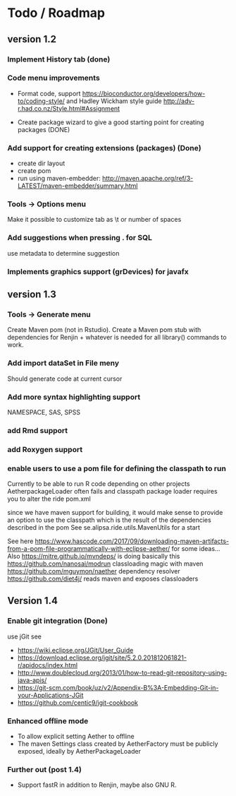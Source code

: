# Todo / Roadmap

## version 1.2

### Implement History tab (done)

### Code menu improvements
- Format code, support https://bioconductor.org/developers/how-to/coding-style/
 and Hadley Wickham style guide http://adv-r.had.co.nz/Style.html#Assignment
 
- Create package wizard to give a good starting point for creating packages (DONE)
### Add support for creating extensions (packages) (Done)
- create dir layout
- create pom
- run using maven-embedder: http://maven.apache.org/ref/3-LATEST/maven-embedder/summary.html


### Tools -> Options menu
Make it possible to customize tab as \t or number of spaces

### Add suggestions when pressing . for SQL
use metadata to determine suggestion 

### Implements graphics support (grDevices) for javafx

## version 1.3

### Tools -> Generate menu
Create Maven pom (not in Rstudio). Create a Maven pom stub with dependencies for 
Renjin + whatever is needed for all library() commands to work.

### Add import dataSet in File meny
Should generate code at current cursor

### Add more syntax highlighting support
NAMESPACE, SAS, SPSS

### add Rmd support

### add Roxygen support

### enable users to use a pom file for defining the classpath to run
Currently to be able to run R code depending on other projects AetherpackageLoader often fails
and classpath package loader requires you to alter the ride pom.xml 

since we have maven support for building, it would make sense to provide an
option to use the classpath which is the result of the dependencies described in the pom
See se.alipsa.ride.utils.MavenUtils for a start

See here https://www.hascode.com/2017/09/downloading-maven-artifacts-from-a-pom-file-programmatically-with-eclipse-aether/ for some ideas...
Also https://mitre.github.io/mvndeps/ is doing basically this
https://github.com/nanosai/modrun classloading magic with maven
https://github.com/mguymon/naether dependency resolver
https://github.com/diet4j/ reads maven and exposes classloaders 

## Version 1.4
### Enable git integration (Done)
use jGit see 
- https://wiki.eclipse.org/JGit/User_Guide
- https://download.eclipse.org/jgit/site/5.2.0.201812061821-r/apidocs/index.html
- http://www.doublecloud.org/2013/01/how-to-read-git-repository-using-java-apis/
- https://git-scm.com/book/uz/v2/Appendix-B%3A-Embedding-Git-in-your-Applications-JGit
- https://github.com/centic9/jgit-cookbook

### Enhanced offline mode
- To allow explicit setting Aether to offline
- The maven Settings class created by AetherFactory must be publicly exposed,
ideally by AetherPackageLoader  

### Further out (post 1.4)
- Support fastR in addition to Renjin, maybe also GNU R.